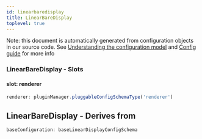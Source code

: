 ```yaml
---
id: linearbaredisplay
title: LinearBareDisplay
toplevel: true
---
```


Note: this document is automatically generated from configuration objects in
our source code. See [Understanding the configuration
model](/docs/devguide_config/) and [Config guide](/docs/config_guide) for more
info

### LinearBareDisplay - Slots

#### slot: renderer

```js
renderer: pluginManager.pluggableConfigSchemaType('renderer')
```

## LinearBareDisplay - Derives from

```js
baseConfiguration: baseLinearDisplayConfigSchema
```
